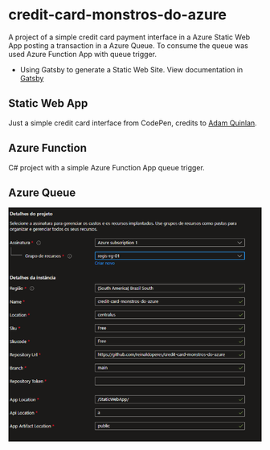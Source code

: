 # credit-card-monstros-do-azure

A project of a simple credit card payment interface in a Azure Static Web App posting a transaction in a Azure Queue. To consume the queue was used Azure Function App with queue trigger.

- Using Gatsby to generate a Static Web Site. View documentation in [Gatsby](https://www.gatsbyjs.com)

## Static Web App
Just a simple credit card interface from CodePen, credits to [Adam Quinlan](https://codepen.io/quinlo/).

## Azure Function
C# project with a simple Azure Function App queue trigger.

## Azure Queue
![This is an image](images/staticWebAppConfig.png)
